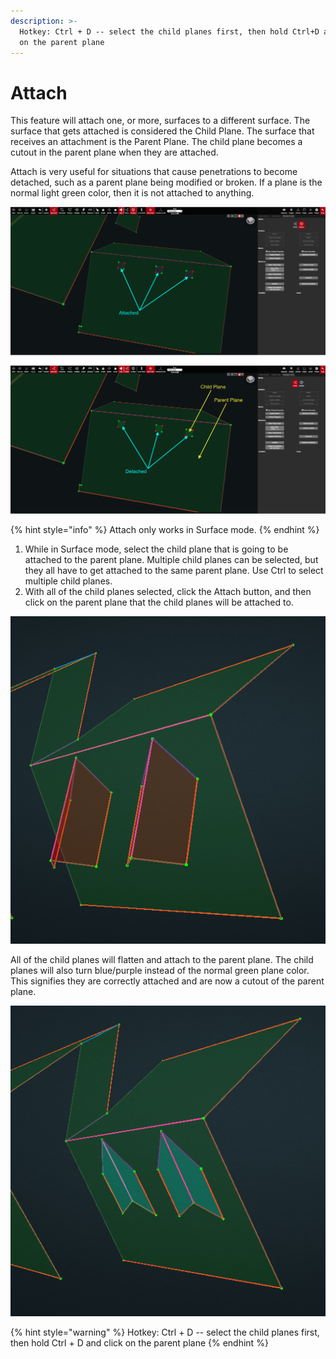 ```yaml
---
description: >-
  Hotkey: Ctrl + D -- select the child planes first, then hold Ctrl+D and click
  on the parent plane
---
```


# Attach

This feature will attach one, or more, surfaces to a different surface. The surface that gets attached is considered the Child Plane. The surface that receives an attachment is the Parent Plane. The child plane becomes a cutout in the parent plane when they are attached. 

Attach is very useful for situations that cause penetrations to become detached, such as a parent plane being modified or broken. If a plane is the normal light green color, then it is not attached to anything.

![](../../.gitbook/assets/atc.png)

{% hint style="info" %}
Attach only works in Surface mode.
{% endhint %}

1. While in Surface mode, select the child plane that is going to be attached to the parent plane. Multiple child planes can be selected, but they all have to get attached to the same parent plane. Use Ctrl to select multiple child planes.
2. With all of the child planes selected, click the Attach button, and then click on the parent plane that the child planes will be attached to.

![](../../.gitbook/assets/attach1.png)

All of the child planes will flatten and attach to the parent plane. The child planes will also turn blue/purple instead of the normal green plane color. This signifies they are correctly attached and are now a cutout of the parent plane.

![](../../.gitbook/assets/attach2.png)

{% hint style="warning" %}
Hotkey: Ctrl + D -- select the child planes first, then hold Ctrl + D and click on the parent plane
{% endhint %}

